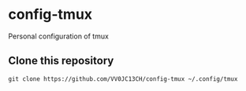 # config-tmux

Personal configuration of tmux

## Clone this repository

```
git clone https://github.com/VV0JC13CH/config-tmux ~/.config/tmux
```
